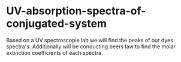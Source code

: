 # UV-absorption-spectra-of-conjugated-system
Based on a UV spectroscopie lab we will find the peaks of our dyes spectra's. Additionally will be conducting beers law to find the molar extinction coefficients of each spectra.
